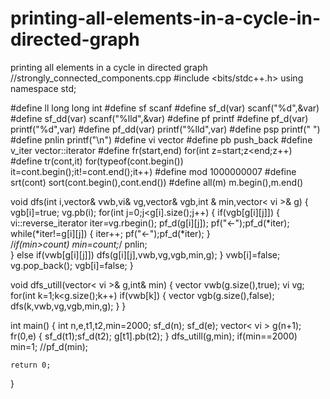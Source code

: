 # printing-all-elements-in-a-cycle-in-directed-graph
printing all  elements in a cycle in directed graph
//strongly_connected_components.cpp
#include <bits/stdc++.h>
using namespace std;

#define ll long long int
#define sf scanf
#define sf_d(var) scanf("%d",&var)
#define sf_dd(var) scanf("%lld",&var)
#define pf printf
#define pf_d(var) printf("%d",var)
#define pf_dd(var) printf("%lld",var)
#define psp printf(" ")
#define pnlin printf("\n")
#define vi vector<int>
#define pb push_back
#define v_iter vector<int>::iterator
#define fr(start,end) for(int z=start;z<end;z++)
#define tr(cont,it) for(typeof(cont.begin()) it=cont.begin();it!=cont.end();it++)
#define mod 1000000007
#define srt(cont) sort(cont.begin(),cont.end())
#define all(m) m.begin(),m.end()

void dfs(int i,vector<bool>& vwb,vi& vg,vector<bool>& vgb,int & min,vector< vi >& g)
{
    vgb[i]=true;
    vg.pb(i);
    for(int j=0;j<g[i].size();j++)
    {
    	if(vgb[g[i][j]])
    	{
    		vi::reverse_iterator iter=vg.rbegin();
    		pf_d(g[i][j]);
    		pf("<-");pf_d(*iter);
    		while(*iter!=g[i][j])
    		{
    		    iter++;
    		    pf("<-");pf_d(*iter);
    		}    
    		/*if(min>count)
    			min=count;*/
    		pnlin;	
    	}
    	else if(vwb[g[i][j]])
    		dfs(g[i][j],vwb,vg,vgb,min,g);
    }
    vwb[i]=false;
    vg.pop_back();
    vgb[i]=false;
}

void dfs_utill(vector< vi >& g,int& min)
{
	vector<bool> vwb(g.size(),true);
	vi vg;
	for(int k=1;k<g.size();k++)
		if(vwb[k])
		{
			vector<bool> vgb(g.size(),false);
			dfs(k,vwb,vg,vgb,min,g);
		}
}

int main()
{
    int n,e,t1,t2,min=2000;
    sf_d(n);
    sf_d(e);
    vector< vi > g(n+1);
    fr(0,e)
    {
        sf_d(t1);sf_d(t2);
        g[t1].pb(t2);
    }
    dfs_utill(g,min);
    if(min==2000)
    	min=1;
    //pf_d(min);	
    
    return 0;
}
